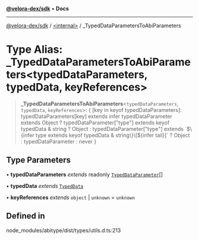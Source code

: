 [**@velora-dex/sdk**](../../README.md) • **Docs**

***

[@velora-dex/sdk](../../globals.md) / [\<internal\>](../README.md) / \_TypedDataParametersToAbiParameters

# Type Alias: \_TypedDataParametersToAbiParameters\<typedDataParameters, typedData, keyReferences\>

> **\_TypedDataParametersToAbiParameters**\<`typedDataParameters`, `typedData`, `keyReferences`\>: \{ \[key in keyof typedDataParameters\]: typedDataParameters\[key\] extends infer typedDataParameter extends Object ? typedDataParameter\["type"\] extends keyof typedData & string ? Object : typedDataParameter\["type"\] extends \`$\{infer type extends keyof typedData & string\}\[$\{infer tail\}\]\` ? Object : typedDataParameter : never \}

## Type Parameters

• **typedDataParameters** *extends* readonly [`TypedDataParameter`](TypedDataParameter.md)[]

• **typedData** *extends* [`TypedData`](TypedData.md)

• **keyReferences** *extends* `object` \| `unknown` = `unknown`

## Defined in

node\_modules/abitype/dist/types/utils.d.ts:213

